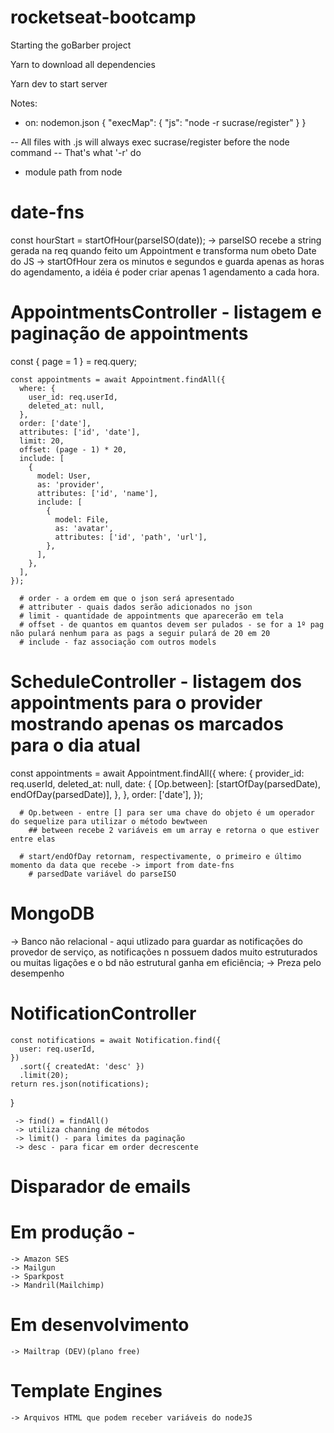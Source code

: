 # rocketseat-bootcamp
Starting the goBarber project


Yarn to download all dependencies

Yarn dev to start server






Notes:

* on: nodemon.json
    {
    "execMap": {
        "js": "node -r sucrase/register"
    }
    }

-- All files with .js will always exec sucrase/register before the node command
    -- That's what '-r' do

* module path from node



# date-fns

  const hourStart = startOfHour(parseISO(date));
    -> parseISO recebe a string gerada na req quando feito um Appointment e transforma num obeto Date do JS
    -> startOfHour zera os minutos e segundos e guarda apenas as horas do agendamento, a idéia é poder criar apenas 1 agendamento a cada hora.



# AppointmentsController - listagem e paginação de appointments
const { page = 1 } = req.query;

    const appointments = await Appointment.findAll({
      where: {
        user_id: req.userId,
        deleted_at: null,
      },
      order: ['date'],
      attributes: ['id', 'date'],
      limit: 20,
      offset: (page - 1) * 20,
      include: [
        {
          model: User,
          as: 'provider',
          attributes: ['id', 'name'],
          include: [
            {
              model: File,
              as: 'avatar',
              attributes: ['id', 'path', 'url'],
            },
          ],
        },
      ],
    });

      # order - a ordem em que o json será apresentado
      # attributer - quais dados serão adicionados no json
      # limit - quantidade de appointments que aparecerão em tela
      # offset - de quantos em quantos devem ser pulados - se for a 1º pag não pulará nenhum para as pags a seguir pulará de 20 em 20
      # include - faz associação com outros models


# ScheduleController - listagem dos appointments para o provider mostrando apenas os marcados para o dia atual
const appointments = await Appointment.findAll({
      where: {
        provider_id: req.userId,
        deleted_at: null,
        date: {
          [Op.between]: [startOfDay(parsedDate), endOfDay(parsedDate)],
        },
      },
      order: ['date'],
    });

      # Op.between - entre [] para ser uma chave do objeto é um operador do sequelize para utilizar o método bewtween
        ## between recebe 2 variáveis em um array e retorna o que estiver entre elas

      # start/endOfDay retornam, respectivamente, o primeiro e último momento da data que recebe -> import from date-fns
        # parsedDate variável do parseISO


# MongoDB
  -> Banco não relacional - aqui utlizado para guardar as notificações do provedor de serviço, as notificações n possuem dados muito estruturados ou muitas ligações e o bd não     estrutural ganha em eficiência;
  -> Preza pelo desempenho

  # NotificationController

    const notifications = await Notification.find({
      user: req.userId,
    })
      .sort({ createdAt: 'desc' })
      .limit(20);
    return res.json(notifications);
  }

     -> find() = findAll()
     -> utiliza channing de métodos
     -> limit() - para limites da paginação
     -> desc - para ficar em order decrescente

# Disparador de emails
  # Em produção -
    -> Amazon SES
    -> Mailgun
    -> Sparkpost
    -> Mandril(Mailchimp)

  # Em desenvolvimento
    -> Mailtrap (DEV)(plano free)

  # Template Engines
    -> Arquivos HTML que podem receber variáveis do nodeJS

